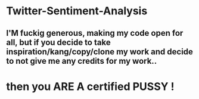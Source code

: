 # Twitter-Sentiment-Analysis
## I'M fuckig generous, making my code open for all, but if you decide to take inspiration/kang/copy/clone my work and decide to not give me any credits for my work.. 
# then you ARE A certified PUSSY !
